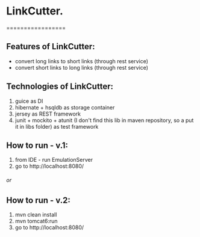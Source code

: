 # LinkCutter.
=================
## Features of LinkCutter:
* convert long links to short links (through rest service)
* convert short links to long links (through rest service)

## Technologies of LinkCutter:
1. guice as DI
2. hibernate + hsqldb as storage container
3. jersey as REST framework
4. junit + mockito + atunit (I don't find this lib in maven repository, so a put it in libs folder) as test framework

## How to run - v.1:
1. from IDE - run EmulationServer
2. go to http://localhost:8080/

###### or

## How to run - v.2:
1. mvn clean install
2. mvn tomcat6:run
3. go to http://localhost:8080/




